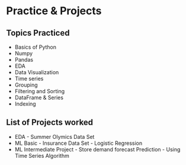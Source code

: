 # Practice & Projects 
## Topics Practiced
- Basics of Python
- Numpy
- Pandas
- EDA
- Data Visualization
- Time series
- Grouping
- Filtering and Sorting
- DataFrame & Series
- Indexing

## List of Projects worked
- EDA - Summer Olymics Data Set
- ML Basic - Insurance Data Set - Logistic Regression
- ML Intermediate Project - Store demand forecast Prediction - Using Time Series Algorithm
